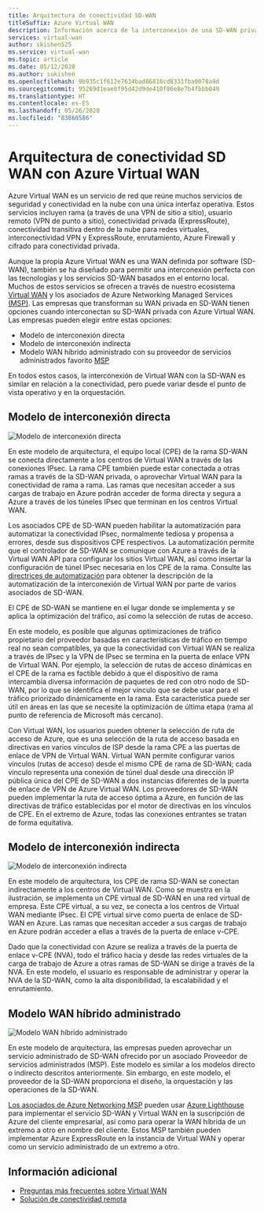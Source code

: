 ```yaml
---
title: Arquitectura de conectividad SD-WAN
titleSuffix: Azure Virtual WAN
description: Información acerca de la interconexión de una SD-WAN privada con Azure Virtual WAN
services: virtual-wan
author: skishen525
ms.service: virtual-wan
ms.topic: article
ms.date: 05/12/2020
ms.author: sukishen
ms.openlocfilehash: 9b935c1f612e7634bad86818cd8331fba0078a9d
ms.sourcegitcommit: 95269d1eae0f95d42d9de410f86e8e7b4fbbb049
ms.translationtype: HT
ms.contentlocale: es-ES
ms.lasthandoff: 05/26/2020
ms.locfileid: "83860586"
---
```

# <a name="sd-wan-connectivity-architecture-with-azure-virtual-wan"></a>Arquitectura de conectividad SD WAN con Azure Virtual WAN

Azure Virtual WAN es un servicio de red que reúne muchos servicios de seguridad y conectividad en la nube con una única interfaz operativa. Estos servicios incluyen rama (a través de una VPN de sitio a sitio), usuario remoto (VPN de punto a sitio), conectividad privada (ExpressRoute), conectividad transitiva dentro de la nube para redes virtuales, interconectividad VPN y ExpressRoute, enrutamiento, Azure Firewall y cifrado para conectividad privada.

Aunque la propia Azure Virtual WAN es una WAN definida por software (SD-WAN), también se ha diseñado para permitir una interconexión perfecta con las tecnologías y los servicios SD-WAN basados en el entorno local. Muchos de estos servicios se ofrecen a través de nuestro ecosistema [Virtual WAN](virtual-wan-locations-partners.md) y los asociados de Azure Networking Managed Services [(MSP)](../networking/networking-partners-msp.md). Las empresas que transforman su WAN privada en SD-WAN tienen opciones cuando interconectan su SD-WAN privada con Azure Virtual WAN. Las empresas pueden elegir entre estas opciones:

* Modelo de interconexión directa
* Modelo de interconexión indirecta
* Modelo WAN híbrido administrado con su proveedor de servicios administrados favorito [MSP](../networking/networking-partners-msp.md)

En todos estos casos, la interconexión de Virtual WAN con la SD-WAN es similar en relación a la conectividad, pero puede variar desde el punto de vista operativo y en la orquestación.

## <a name="direct-interconnect-model"></a><a name="direct"></a>Modelo de interconexión directa

![Modelo de interconexión directa](./media/sd-wan-connectivity-architecture/direct.png)

En este modelo de arquitectura, el equipo local (CPE) de la rama SD-WAN se conecta directamente a los centros de Virtual WAN a través de las conexiones IPsec. La rama CPE también puede estar conectada a otras ramas a través de la SD-WAN privada, o aprovechar Virtual WAN para la conectividad de rama a rama. Las ramas que necesitan acceder a sus cargas de trabajo en Azure podrán acceder de forma directa y segura a Azure a través de los túneles IPsec que terminan en los centros Virtual WAN.

Los asociados CPE de SD-WAN pueden habilitar la automatización para automatizar la conectividad IPsec, normalmente tediosa y propensa a errores, desde sus dispositivos CPE respectivos. La automatización permite que el controlador de SD-WAN se comunique con Azure a través de la Virtual WAN API para configurar los sitios Virtual WAN, así como insertar la configuración de túnel IPsec necesaria en los CPE de la rama. Consulte las [directrices de automatización](virtual-wan-configure-automation-providers.md) para obtener la descripción de la automatización de la interconexión de Virtual WAN por parte de varios asociados de SD-WAN.

El CPE de SD-WAN se mantiene en el lugar donde se implementa y se aplica la optimización del tráfico, así como la selección de rutas de acceso. 

En este modelo, es posible que algunas optimizaciones de tráfico propietario del proveedor basadas en características de tráfico en tiempo real no sean compatibles, ya que la conectividad con Virtual WAN se realiza a través de IPsec y la VPN de IPsec se termina en la puerta de enlace VPN de Virtual WAN. Por ejemplo, la selección de rutas de acceso dinámicas en el CPE de la rama es factible debido a que el dispositivo de rama intercambia diversa información de paquetes de red con otro nodo de SD-WAN, por lo que se identifica el mejor vínculo que se debe usar para el tráfico priorizado dinámicamente en la rama. Esta característica puede ser útil en áreas en las que se necesite la optimización de última etapa (rama al punto de referencia de Microsoft más cercano).

Con Virtual WAN, los usuarios pueden obtener la selección de ruta de acceso de Azure, que es una selección de la ruta de acceso basada en directivas en varios vínculos de ISP desde la rama CPE a las puertas de enlace de VPN de Virtual WAN. Virtual WAN permite configurar varios vínculos (rutas de acceso) desde el mismo CPE de rama de SD-WAN; cada vínculo representa una conexión de túnel dual desde una dirección IP pública única del CPE de SD-WAN a dos instancias diferentes de la puerta de enlace de VPN de Azure Virtual WAN. Los proveedores de SD-WAN pueden implementar la ruta de acceso óptima a Azure, en función de las directivas de tráfico establecidas por el motor de directivas en los vínculos de CPE. En el extremo de Azure, todas las conexiones entrantes se tratan de forma equitativa.

## <a name="indirect-interconnect-model"></a><a name="indirect"></a>Modelo de interconexión indirecta

![Modelo de interconexión indirecta](./media/sd-wan-connectivity-architecture/indirect.png)

En este modelo de arquitectura, los CPE de rama SD-WAN se conectan indirectamente a los centros de Virtual WAN. Como se muestra en la ilustración, se implementa un CPE virtual de SD-WAN en una red virtual de empresa. Este CPE virtual, a su vez, se conecta a los centros de Virtual WAN mediante IPsec. El CPE virtual sirve como puerta de enlace de SD-WAN en Azure. Las ramas que necesitan acceder a sus cargas de trabajo en Azure podrán acceder a ellas a través de la puerta de enlace v-CPE.

Dado que la conectividad con Azure se realiza a través de la puerta de enlace v-CPE (NVA), todo el tráfico hacia y desde las redes virtuales de la carga de trabajo de Azure a otras ramas de SD-WAN se dirige a través de la NVA. En este modelo, el usuario es responsable de administrar y operar la NVA de la SD-WAN, como la alta disponibilidad, la escalabilidad y el enrutamiento.
  
## <a name="managed-hybrid-wan-model"></a><a name="hybrid"></a>Modelo WAN híbrido administrado

![Modelo WAN híbrido administrado](./media/sd-wan-connectivity-architecture/hybrid.png)

En este modelo de arquitectura, las empresas pueden aprovechar un servicio administrado de SD-WAN ofrecido por un asociado Proveedor de servicios administrados (MSP). Este modelo es similar a los modelos directo o indirecto descritos anteriormente. Sin embargo, en este modelo, el proveedor de la SD-WAN proporciona el diseño, la orquestación y las operaciones de la SD-WAN.

[Los asociados de Azure Networking MSP](../networking/networking-partners-msp.md) pueden usar [Azure Lighthouse](https://azure.microsoft.com/services/azure-lighthouse/) para implementar el servicio SD-WAN y Virtual WAN en la suscripción de Azure del cliente empresarial, así como para operar la WAN híbrida de un extremo a otro en nombre del cliente. Estos MSP también pueden implementar Azure ExpressRoute en la instancia de Virtual WAN y operar como un servicio administrado de un extremo a otro.

## <a name="additional-information"></a>Información adicional

* [Preguntas más frecuentes sobre Virtual WAN](virtual-wan-faq.md)
* [Solución de conectividad remota](work-remotely-support.md)
